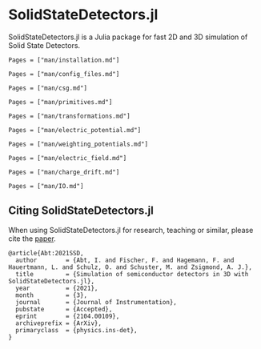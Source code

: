 # SolidStateDetectors.jl

SolidStateDetectors.jl is a Julia package for fast 2D and 3D simulation of Solid State Detectors.

```@contents
Pages = ["man/installation.md"]
```
```@contents
Pages = ["man/config_files.md"]
```
```@contents
Pages = ["man/csg.md"]
```
```@contents
Pages = ["man/primitives.md"]
```
```@contents
Pages = ["man/transformations.md"]
```
```@contents
Pages = ["man/electric_potential.md"]
```
```@contents
Pages = ["man/weighting_potentials.md"]
```
```@contents
Pages = ["man/electric_field.md"]
```
```@contents
Pages = ["man/charge_drift.md"]
```
```@contents
Pages = ["man/IO.md"]
```

## Citing SolidStateDetectors.jl

When using SolidStateDetectors.jl for research, teaching or similar, please cite
the [paper](https://arxiv.org/abs/2104.00109).

```
@article{Abt:2021SSD,
  author        = {Abt, I. and Fischer, F. and Hagemann, F. and Hauertmann, L. and Schulz, O. and Schuster, M. and Zsigmond, A. J.},
  title         = {Simulation of semiconductor detectors in 3D with SolidStateDetectors.jl},
  year          = {2021},
  month         = {3},
  journal       = {Journal of Instrumentation},
  pubstate      = {Accepted},
  eprint        = {2104.00109},
  archiveprefix = {ArXiv},
  primaryclass  = {physics.ins-det},
}
```